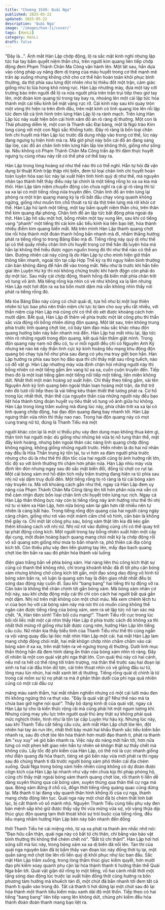 ```yaml
---
title: "Chương 1549: Quái Nga"
published: 2025-05-22
updated: 2025-05-22
description: 'Quái Nga'
image: '/images/han-li/cover/'
tags: [HanLi]
category: HanLi
draft: false
---
```


"Đây là...".
Ánh mắt Hàn Lập chớp động, lộ ra sắc mặt kinh nghi nhưng lập
tức hai tay bấm quyết niệm thần chú, trên người kim quang liên
tiếp chớp động đem Phạm Thánh Chân Ma Công vận hành lên.
Một lát sau, hắn dựa vào công pháp uy năng đem dị trạng của
máu huyết trong cơ thể mạnh mẽ trấn áp xuống nhưng không chờ
cho cơ thể hắn hoàn toàn khôi phục bình thường, da thịt phía sau
lưng đột nhiên như bị thiêu đốt một trận, cảm giác giống như bị
lửa hong khô nóng rực.
Hàn Lập nhướng mày, đưa một tay cởi trường bào trên người để
lộ ra nửa người phía trên trần trụi tiếp theo giơ tay lên, một đoàn
kim quang từ trong tay bay ra, nhoáng lên một cái lập tức hóa
thành một cái tiểu kính bề mặt vàng rực rỡ.
Cái kính này sau khi quay tròn một vòng thì hiện ra trên đỉnh đầu,
trên mặt kính có linh quang lóe lên rồi lập tức đem tất cả tình hình
trên lưng Hàn Lập lộ ra rành mạch.
Trên lưng Hàn Lập lúc này xuất hiện bốn cái hình xăm đồ án rõ
ràng dị thường. Một con là Thái phượng diễm lệ, một con là
Thanh sắc Đại bàng, một là Ngũ trảo Kim long cùng với một con
Ngũ sắc Khổng tước. Đây rõ ràng là bốn loại chân linh chi huyết
mà Hàn Lập lúc trước đã dung nhập vào trong cơ thể, lúc này
đang ngưng tụ hiện hình mà ra.
Mà giờ phút này bốn cái đồ án đang sáng lập lòe, các đồ án chân
linh trên lưng hắn lấp lóe không thôi, giống như sống lại. Nếu
không có Phạm Thánh Chân Ma Công trấn áp thì đám thực huyết
ngưng tụ cùng nhau này rất có thể phá cơ thể bay ra.

Hàn Lập trong lòng hoảng sợ như thế nào thì có thể nghĩ.
Hắn tự hỏi đã vận dụng bí thuật Kinh trập thập nhị biến, đem tứ
loại chân linh chi huyết hoàn toàn luyện hóa sao lúc này lại xuất
hiện tình hình quỷ dị như thế, mà nguyên nhân tạo thành hết thảy
điều này lại chính là một tiếng rống to xa xa kia mà thôi.
Hàn Lập tâm niệm chuyển động còn chưa nghĩ ra cái gì rõ ràng
thì từ xa xa lại có một tiếng rống nữa truyền đến. Chân linh đồ án
trên lưng lại phóng ra một trận quang mang kỳ lạ rồi bắt đầu chạy
vòng quanh không ngừng, giống như muốn tìm chỗ thoát ra từ da
thịt trên lưng mà rời khỏi cơ thể.
Hàn Lập hừ lạnh một tiếng, một tay bấm quyết niệm thần chú,
trên thân thể kim quang đại phóng. Chân linh đồ án lập tức bất
động phía ngoài da thịt. Hàn Lập hít sâu một hơi, bỗng nhiên một
tay vung lên, sau khi có tiếng vang "phanh" một tiếng thì cái kim
sắc tiểu kính kia liền bạo liệt, hóa thành nhiều điểm kim quang
biến mất.
Mà trên mình Hàn Lập thanh quang chợt lóe rồi hóa thành một
đoàn thanh hồng bắn nhanh mà đi, nhằm thẳng hướng phát ra
tiếng rống to trong Băng Đảo mà đi. Tiếng rống này quỷ dị như
thế lại có thể quấy nhiễu chân linh chi huyết trong cơ thể hắn đã
luyện hóa mà hắn lại không thể hiểu được ngọn nguồn trong đó
thì như thế nào có thể an tâm.
Đương nhiên cái này cũng là do Hàn Lập tự cho mình hiện giờ
thần thông tiến nhanh, ngoài tồn tại cấp Hợp Thể kỳ ra thì nguy
hiểm bình thường căn bản không đáng để hắn để vào trong mắt.
Nếu như là trước khi hắn tiến giai lên Luyện Hư kỳ thì nói không
chừng trước khi hành độgn còn phải do dự một lúc. Sau mấy cái
chớp động, thanh hồng đã biến mất phía chân trời vô tung vô
ảnh.
Mà tiếng rống kia nhìn có vẻ như không xa lạ lắm nhưng Hàn Lập
một hơi độn ra xa ba bốn mươi dặm mà vẫn không nhìn thấy nơi
phát ra tiếng rống đó.

Mà tòa Băng Đảo này cũng có chút quái dị, tựa hồ như bị một loại
thiên nhiên từ lực bao phủ nên thần niệm chi lực bị làm cho suy
yếu rất nhiều, với thần niệm của Hàn Lập mà cũng chỉ có thể dò
xét được khoảng cách hơn mười dặm. BẤt quá, Hàn Lập đi thêm
về phía trước một lát công phu thì thần sắc vừa động rồi bỗng
nhiên dừng độn quang.
Một lát sau, trên không trung phía trước linh quang chợt lóe, có
bảy tám đạo màu sắc khác nhau độn quang hướng bên này bắn
nhanh mà đến. Hàn Lập hai mắt nhíu lại, lập tức nhìn rõ những
người trong độn quang.
kết quả hắn thầm giật mình.
Trong độn quang này nam nữ đều có, tu vi mỗi người đều chỉ có
Nguyên Anh Kỳ nhưng kẻ nào kẻ nấy thần tình cực kỳ kinh hoảng
liều mạng khu động độn quang bỏ chạy tựa hồ như phía sau đang
có yêu ma truy giết bọn hắn.
Hàn Lập hướng ra phía sau bọn họ đảo qua thì chỉ thấy mặt sau
rỗng tuếch, nào có đồ vật gì. Hàn Lập nhướng mày vừa định chặn
hỏi những người này thì bỗng nhiên có một tiếng gầm ầm vang từ
xa xa, cuồn cuộn truyền đến. Tiếp theo đó là một loạt tiếng gầm
một tiếng nối tiếp một tiếng, liên miên không dứt.
Nhất thời một màn hoảng sợ xuất hiện.
Chỉ thấy theo tiếng gầm, vài tên Nguyên Anh kỳ linh quang bên
ngoài thân loạn hoảng một trận, da thịt trở nên đỏ tươi rồi tiếp
theo là vài tiếng kêu thảm thiết thê lương phát ra. Cơ hồ trong lúc
nhất thời, thân thể của nguyên thần của những người này đều
bạo liệt hóa thành từng đoàn huyết vụ tiêu thất vô tung vô ảnh
giữa hư không.
Hàn Lập trong lòng trầm xuống mà đúng lúc này, phía chân trời xa
xa lại có linh quang chớp động, hai đạo độn quang đang bay
nhanh tới.
Hàn Lập ngưng thần vừa nhìn thì thấy nao nao. Trong hai độn
quang này có mọt cung trang nữ tử, đúng là Thanh Tiểu mà một

người khác còn lại là một vị thiếu phụ váy đen dung mạo không
thua kém gì, thần tình hai người mặc dù giống như những kẻ vừa
bị nổ tung thân thể, mặt đầy kinh hoàng, nhưng bên ngoài thân
các nàng linh quang chớp động không ngừng, không giống những
người trước.
Hiển nhiên là do hai nữ nhân này đều là Hóa Thần trung kỳ tồn
tại, tu vi hơn xa đám người phía trước nhưng cho dù là như thế
thì độn tốc của hai người cũng bị ảnh hưởng rất lớn, tốc độ so với
bình thường thì chậm hơn phân nửa.
Hàn Lập nhíu mày vừa định lên đón nhưng ngay sau đó sắc mặt
biến đổi, đồng tử chợt co rụt lại. Một cái bóng xám mơ hồ diện
tích mấy trăm trượng đang hiện ra từ phía sau nhị nữ vài dặm
truy đuổi đến.
Một tiếng rống to rõ ràng là từ cái bóng xám này truyền ra.
Mà với khoảng cách gần như thế, ngay cả Hàn Lập đem uy năng
của Phạm Thánh Chân Ma Công tăng lên tới hơn phân nửa mà
vẫn có thể cảm nhận được bốn loại chân linh chi huyết trên lưng
rục rịch.
Ngay cả Hàn Lập thần thông bực này còn bị tiếng rống này ảnh
hưởng như thế thì nhị nữ tu vi kém xa Hàn Lập, hơn nữa bóng
xám lại gần hơn rất nhiều nên tự nhiên là càng bất hảo.
Trong tiếng rống độn quang của hai người càng ngày càng chậm,
giống như rơi vào một mảnh cấm chế vô hình, căn bản là không
thể giãy ra. Chỉ một lát công phu sau, bóng xám thật lớn kia đã
kéo gần thêm khoảng cách với nhị nữ.
Nhị nữ rơi vào đường cùng chỉ có thể quay trở lại phát động công
kích.
Một người trong tay bỗng nhiên xuất hiện một cây đại cung, một
đoàn hoàng bạch quang mang chói mắt kỳ lạ chớp động rồi vô số
quang sơn giống như mưa to bắn nhanh ra, phô thiên cái địa
công kích tới. Còn thiếu phụ váy đen liền giương tay lên, mấy đạo
bạch quang chợt lóe lên bắn ra sau đó phân hóa thành vài luồng

điện giao trắng bắn về phía bóng xám.
Hai nàng liên thủ công kích thật sự cũng có thanh thế không nhỏ,
chỉ trong khoảnh khắc đã đi tới phụ cận bóng xám nhưng không
chờ công kích tới gần, một đạo sóng dao động vô hình từ bóng
xám bắn ra, vô luận là quang sơn hay là điện giao nhất nhất đều
bị sóng dao động này cuốn đi. Sau khi "bang bang" hai tiếng thì tự
động vỡ ra.
Căn bản là không thể chân chính tới gần bóng xám.
Mà bóng xám nhân cơ hội này, sau khi chớp động mấy cái thì chỉ
còn cách hai người bất quá gần một dặm. Nhị nữ trên mặt không
còn một chút máu.
Mà xem chênh lệch tu vi của bọn họ với cái bóng xám này mà nói
thì có muốn cũng không thể ngăn cản được tiếng rống của bóng
xám, xem ra sẽ lập tức nổ tan xác mà chết.
"A, Hàn tiên sinh! Tiền bối cứu mạng!". Thanh Tiểu rốt cục trong
lúc bối rối liếc mắt một cái nhìn thấy Hàn Lập ở phía trước cách
đó không xa thì nhất thời mừng rỡ giống như bắt được cọng rơm,
hướng Hàn Lập lớn tiếng cầu cứu.
Nữ nhân kia thấy biểu tình của Thanh Tiểu như thế thì cũng ngẩn
ra vội vàng quay đầu lại liéc mắt nhìn Hàn Lập một cái.
hai mắt Hàn Lập lam mang chớp động chói mắt, hai mắt khôgn
chớp nhìn chằm chằm vào cái bóng xám ở xa xa, trên mặt hiện ra
vẻ ngưng trọng dị thường.
Dưới linh mục thần thông hắn đã đem hình dáng ẩn thân của
bóng xám nhìn rõ ràng. Đây dĩ nhiên là một con quái vật phi nga
thật lớn. Con quái thú này có hai cánh, nếu mở ra hết có thể rộng
tới trăm trượng, mà thân thể trước sau hai đoạn lại sinh ra hai cái
đầu tròn dữ tợn, cái trên thoạt nhìn có vẻ giống đầu sư tử, lông
mau lún nhún, hai mắt xanh lét dị thường.
Tiếng rống quái dị chính là từ trong cái mồm sư tử nọ phát ra mà
ở phần thân dưới của phi nga quả nhiên cũng có một cái đầu cự

mãng màu xanh thẫm, hai mắt nhắm nghiền nhưng có một cái
lưới màu đen thì không ngừng thò ra thụt vào. "Đây là quái vật gì?
Như thế nào mà ta chưa bao giờ nghe nói qua!".
Thấy bộ dạng kinh dị của quái vật, ngay cả Hàn Lập tự cho là kiến
thức rộng rãi mà cũng phải hít một ngụm lương khí. Nhưng cũng
may yêu lực trên người quái thú àny thật sự không phải quá mức
nghịch thiên, hình như là tồn tại cấp Luyện Hư hậu kỳ.
Nhưng lúc này, sau khi Thanh Tiểu cất tiếng cầu cứu, ánh mắt
Hàn Lập chợt lóe lên, đột nhiên hai tay áo run lên, nhất thời bảy
mươi hai khẩu thanh sắc tiểu kiếm bắn nhanh ra, sau đó chợt lóe
lên hóa thành hơn mười đạo thanh ti, phát ra thanh âm "xuy xuy"
xé gió bắn nhanh ra.
Việc này do nàng mời hắn tới, hơn nữa từng có một phen kết giao
nên hắn tự nhiên sẽ khôgn thật sự thấy chết mà không cứu.
Lấy tốc độ phi kiếm của Hàn Lập, có thể nói là cực nhanh giống
như điện quang đá hỏa thạch, tiéng xé gió bên này vừa mới phát
ra thì ngay sau đó chúng thanh ti đã trước người bóng xám phô
thiên cái địa chém xuống.
Quái Nga trong bóng xám hiển nhiên cũng không có dự đoán
được côgn kích của Hàn Lập lại nhanh như vậy nên chưa kịp thi
pháp phòng hộ, cũng chỉ thấy mặt ngoài bóng xám thanh quang
chợt lóe, rồi thanh ti liền dễ dàng xuyên thủng qua cái bóng xám,
xuyên thủng qua thân thể cự nga mà qua.
Bóng xám đứng ở chỗ cũ, đồgn thời tiếng rống quàng quạc cũng
dừng lại.
Mà thanh ti lại đang vây quanh thân hình khổng lồ của cự nga,
thanh mang chớp động liên tục. Quái nga này một chút đã bị
chém thất linh bát lạc, bị cắt thành vô số mảnh nhỏ.
Nguyên Thanh Tiểu cùng tiểu phụ váy đen bản mệnh sắp khó giữ
được thấy vậy thì vừa mừng vừa sợ, vội vàng thừa dịp thúc giục
độn quang tạm thời thoát khỏi sự trói buộc của tiếng rống, đều
liều mạng nhằm hướng Hàn Lập bên này bắn nhanh đến đồng

thời Thanh Tiểu hé cái miệng nhỏ, từ xa xa phát ra thanh âm nhắc
nhở nói:
"Đạo hữu cẩn thận, quái nga này có bất tử chi thân, chỉ bằng vào
bảo vật bình thường thì không thể chém chết nó".
"Bất tử chi thân!". Hàn Lập hơi hơi sửng sốt mà lúc này, trong
bóng xám xa xa dị biến đã nổi lên.
Tàn thi của quái nga nguyên bản đã bị bầm thây vạn đoạn lúc này
đồng thời tụ lại, một quần sáng mờ chợt lóe lên rồi liền quỷ dị khôi
phục như lúc ban đầu.
Sắc mặt Hàn Lập trầm xuống, trong lòng thầm thúc giục kiếm
quyết, hơn mười đạo phi kiếm xoay quanh phụ cận lại hóa thành
thanh ti hướng thân thể Quái Nga bắn tới.
Quái vật giận dữ rống to một tiếng, vỗ hai cánh nhất thời một tầng
sóng dao động lúc trước lại xuất hiện đồng thời cũng hướng ra
bốn phương tám hướng mà khuếch tán đi, một chút đã bắn
nhanh tới đem tất cả thanh ti quấn vào trong đó.
Tất cả thanh ti hơi dừng lại một chút sau đó lại hóa thành một
thanh tiểu kiếm màu xanh dài độ một thốn. Tiếp theo có hai tiếng
"bang bang" liên tiếp vang lên không dứt, chúng phi kiếm đều hóa
thành đoàn đoàn thanh mang bạo liệt ra.
